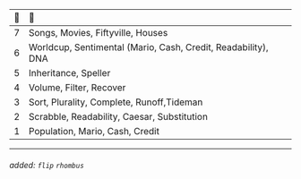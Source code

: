 | 🌱  | 🌿 |
| :---: | :--- |
| 7  | Songs, Movies, Fiftyville, Houses  |
| 6  | Worldcup, Sentimental (Mario, Cash, Credit, Readability), DNA  |
| 5  | Inheritance, Speller  |
| 4  | Volume, Filter, Recover  |
| 3  | Sort, Plurality, Complete, Runoff,Tideman  |
| 2  | Scrabble, Readability, Caesar, Substitution  |
| 1  | Population, Mario, Cash, Credit  |

---
###### added: `flip` `rhombus`
